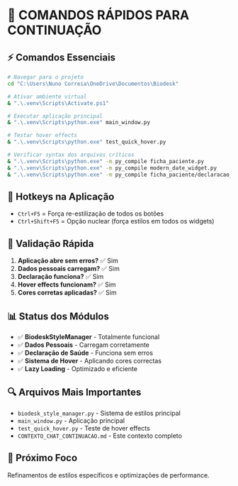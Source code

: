 # 🔧 COMANDOS RÁPIDOS PARA CONTINUAÇÃO

## ⚡ **Comandos Essenciais**
```bash
# Navegar para o projeto
cd "C:\Users\Nuno Correia\OneDrive\Documentos\Biodesk"

# Ativar ambiente virtual
& ".\.venv\Scripts\Activate.ps1"

# Executar aplicação principal
& ".\.venv\Scripts\python.exe" main_window.py

# Testar hover effects
& ".\.venv\Scripts\python.exe" test_quick_hover.py

# Verificar syntax dos arquivos críticos
& ".\.venv\Scripts\python.exe" -m py_compile ficha_paciente.py
& ".\.venv\Scripts\python.exe" -m py_compile modern_date_widget.py
& ".\.venv\Scripts\python.exe" -m py_compile ficha_paciente/declaracao_saude.py
```

## 🎨 **Hotkeys na Aplicação**
- `Ctrl+F5` = Força re-estilização de todos os botões
- `Ctrl+Shift+F5` = Opção nuclear (força estilos em todos os widgets)

## 🧪 **Validação Rápida**
1. **Aplicação abre sem erros?** ✅ Sim
2. **Dados pessoais carregam?** ✅ Sim  
3. **Declaração funciona?** ✅ Sim
4. **Hover effects funcionam?** ✅ Sim
5. **Cores corretas aplicadas?** ✅ Sim

## 📊 **Status dos Módulos**
- ✅ **BiodeskStyleManager** - Totalmente funcional
- ✅ **Dados Pessoais** - Carregam corretamente
- ✅ **Declaração de Saúde** - Funciona sem erros
- ✅ **Sistema de Hover** - Aplicando cores correctas
- ✅ **Lazy Loading** - Optimizado e eficiente

## 🔍 **Arquivos Mais Importantes**
- `biodesk_style_manager.py` - Sistema de estilos principal
- `main_window.py` - Aplicação principal
- `test_quick_hover.py` - Teste de hover effects
- `CONTEXTO_CHAT_CONTINUACAO.md` - Este contexto completo

## 🎯 **Próximo Foco**
Refinamentos de estilos específicos e optimizações de performance.

